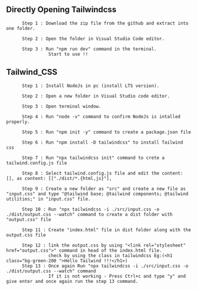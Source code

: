 ## Directly Opening Tailwindcss
          Step 1 : Download the zip file from the github and extract into one folder.
          
          Step 2 : Open the folder in Visual Studio Code editor.
          
          Step 3 : Run "npm run dev" command in the terminal.
                    Start to use !!
## Tailwind_CSS
          Step 1 : Install NodeJs in pc (install LTS version).
          
          Step 2 : Open a new folder in Visual Studio code editor.
          
          Step 3 : Open terminal window.
          
          Step 4 : Run "node -v" command to confirm NodeJs is intalled properly.
          
          Step 5 : Run "npm init -y" command to create a package.json file
          
          Step 6 : Run "npm install -D tailwindcss" to install Tailwind css
          
          Step 7 : Run "npx tailwindcss init" command to crete a tailwind.config.js file
          
          Step 8 : Select tailwind.config.js file and edit the content: [], as content: [["./dist/*.{html,js}"],
          
          Step 9 : Create a new folder as "src" and create a new file as "input.css" and type "@tailwind base; @tailwind components; @tailwind utilities;" in "input.css" file.

          Step 10 : Run "npx tailwindcss -i ./src/input.css -o ./dist/output.css --watch" command to create a dist folder with "output.css" file
          
          Step 11 : Create "index.html" file in dist folder along with the output.css file
          
          Step 12 : link the output.css by using "<link rel="stylesheet" href="output.css">" command in head of the index.html file.
                    check by using the class in tailwindcss Eg:(<h1 class="bg-green-200 ">Hello Tailwind !!!</h1>)
          Step 13 : Once again Run "npx tailwindcss -i ./src/input.css -o ./dist/output.css --watch" command 
                    If it is not working - Press Ctrl+c and type "y" and give enter and once again run the step 13 command.
